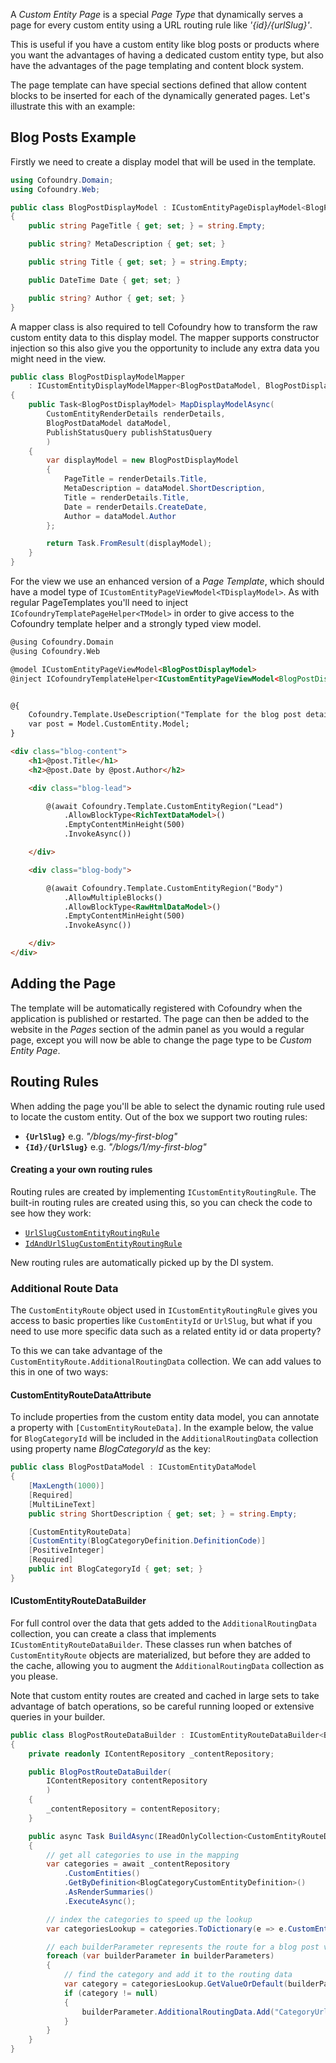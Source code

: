 A *Custom Entity Page* is a special *Page Type* that dynamically serves a page for every custom entity using a URL routing rule like *'{id}/{urlSlug}'*.

This is useful if you have a custom entity like blog posts or products where you want the advantages of having a dedicated custom entity type, but also have the advantages of the page templating and content block system. 

The page template can have special sections defined that allow content blocks to be inserted for each of the dynamically generated pages. Let's illustrate this with an example:

## Blog Posts Example

Firstly we need to create a display model that will be used in the template.

```csharp
using Cofoundry.Domain;
using Cofoundry.Web;

public class BlogPostDisplayModel : ICustomEntityPageDisplayModel<BlogPostDataModel>
{
    public string PageTitle { get; set; } = string.Empty;

    public string? MetaDescription { get; set; }

    public string Title { get; set; } = string.Empty;

    public DateTime Date { get; set; }

    public string? Author { get; set; }
}
```

A mapper class is also required to tell Cofoundry how to transform the raw custom entity data to this display model. The mapper supports constructor injection so this also give you the opportunity to include any extra data you might need in the view.

```csharp
public class BlogPostDisplayModelMapper
    : ICustomEntityDisplayModelMapper<BlogPostDataModel, BlogPostDisplayModel>
{
    public Task<BlogPostDisplayModel> MapDisplayModelAsync(
        CustomEntityRenderDetails renderDetails,
        BlogPostDataModel dataModel,
        PublishStatusQuery publishStatusQuery
        )
    {
        var displayModel = new BlogPostDisplayModel
        {
            PageTitle = renderDetails.Title,
            MetaDescription = dataModel.ShortDescription,
            Title = renderDetails.Title,
            Date = renderDetails.CreateDate,
            Author = dataModel.Author
        };

        return Task.FromResult(displayModel);
    }
}
```


For the view we use an enhanced version of a *Page Template*, which should have a model type of `ICustomEntityPageViewModel<TDisplayModel>`. As with regular PageTemplates you'll need to inject `ICofoundryTemplatePageHelper<TModel>` in order to give access to the Cofoundry template helper and a strongly typed view model.

```html
@using Cofoundry.Domain
@using Cofoundry.Web

@model ICustomEntityPageViewModel<BlogPostDisplayModel>
@inject ICofoundryTemplateHelper<ICustomEntityPageViewModel<BlogPostDisplayModel>> Cofoundry


@{
    Cofoundry.Template.UseDescription("Template for the blog post details page");
    var post = Model.CustomEntity.Model;
}

<div class="blog-content">
    <h1>@post.Title</h1>
    <h2>@post.Date by @post.Author</h2>

    <div class="blog-lead">

        @(await Cofoundry.Template.CustomEntityRegion("Lead")
            .AllowBlockType<RichTextDataModel>()
            .EmptyContentMinHeight(500)
            .InvokeAsync())

    </div>

    <div class="blog-body">

        @(await Cofoundry.Template.CustomEntityRegion("Body")
            .AllowMultipleBlocks()
            .AllowBlockType<RawHtmlDataModel>()
            .EmptyContentMinHeight(500)
            .InvokeAsync())

    </div>
</div>
```

## Adding the Page

The template will be automatically registered with Cofoundry when the application is published or restarted. The page can then be added to the website in the *Pages* section of the admin panel as you would a regular page, except you will now be able to change the page type to be *Custom Entity Page*.

## Routing Rules

When adding the page you'll be able to select the dynamic routing rule used to locate the custom entity. Out of the box we support two routing rules:

- **`{UrlSlug}`** e.g. *"/blogs/my-first-blog"*
- **`{Id}/{UrlSlug}`** e.g. *"/blogs/1/my-first-blog"*
 
#### Creating a your own routing rules

Routing rules are created by implementing `ICustomEntityRoutingRule`. The built-in routing rules are created using this, so you can check the code to see how they work:

- [`UrlSlugCustomEntityRoutingRule`](https://github.com/cofoundry-cms/cofoundry/blob/master/src/Cofoundry.Domain/Domain/CustomEntities/Models/RoutingRules/UrlSlugCustomEntityRoutingRule.cs)
- [`IdAndUrlSlugCustomEntityRoutingRule`](https://github.com/cofoundry-cms/cofoundry/blob/master/src/Cofoundry.Domain/Domain/CustomEntities/Models/RoutingRules/IdAndUrlSlugCustomEntityRoutingRule.cs)

New routing rules are automatically picked up by the DI system.

### Additional Route Data

The `CustomEntityRoute` object used in `ICustomEntityRoutingRule` gives you access to basic properties like `CustomEntityId` or `UrlSlug`, but what if you need to use more specific data such as a related entity id or data property? 

To this we can take advantage of the `CustomEntityRoute.AdditionalRoutingData` collection. We can add values to this in one of two ways:

#### CustomEntityRouteDataAttribute

To include properties from the custom entity data model, you can annotate a property with `[CustomEntityRouteData]`. In the example below, the value for `BlogCategoryId` will be included in the `AdditionalRoutingData` collection using property name *BlogCategoryId* as the key:

```csharp
public class BlogPostDataModel : ICustomEntityDataModel
{
    [MaxLength(1000)]
    [Required]
    [MultiLineText]
    public string ShortDescription { get; set; } = string.Empty;

    [CustomEntityRouteData]
    [CustomEntity(BlogCategoryDefinition.DefinitionCode)]
    [PositiveInteger]
    [Required]
    public int BlogCategoryId { get; set; }
}
```

#### ICustomEntityRouteDataBuilder

For full control over the data that gets added to the `AdditionalRoutingData` collection, you can create a class that implements `ICustomEntityRouteDataBuilder`. These classes run when batches of `CustomEntityRoute` objects are materialized, but before they are added to the cache, allowing you to augment the `AdditionalRoutingData` collection as you please.

Note that custom entity routes are created and cached in large sets to take advantage of batch operations, so be careful running looped or extensive queries in your builder.

```csharp
public class BlogPostRouteDataBuilder : ICustomEntityRouteDataBuilder<BlogPostCustomEntityDefinition, BlogPostDataModel>
{
    private readonly IContentRepository _contentRepository;

    public BlogPostRouteDataBuilder(
        IContentRepository contentRepository
        )
    {
        _contentRepository = contentRepository;
    }

    public async Task BuildAsync(IReadOnlyCollection<CustomEntityRouteDataBuilderParameter<BlogPostDataModel>> builderParameters)
    {
        // get all categories to use in the mapping
        var categories = await _contentRepository
            .CustomEntities()
            .GetByDefinition<BlogCategoryCustomEntityDefinition>()
            .AsRenderSummaries()
            .ExecuteAsync();

        // index the categories to speed up the lookup
        var categoriesLookup = categories.ToDictionary(e => e.CustomEntityId);

        // each builderParameter represents the route for a blog post version
        foreach (var builderParameter in builderParameters)
        {
            // find the category and add it to the routing data
            var category = categoriesLookup.GetValueOrDefault(builderParameter.DataModel.BlogCategoryId);
            if (category != null)
            {
                builderParameter.AdditionalRoutingData.Add("CategoryUrlSlug", category.UrlSlug);
            }
        }
    }
}
```